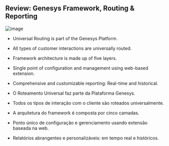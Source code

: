 ## Review: Genesys Framework, Routing & Reporting

![image](https://user-images.githubusercontent.com/52088444/157932989-e2e0d4ee-0f50-4bb4-8d69-2b0bdd56c793.png)

- Universal Routing is part of the Genesys Platform.
- All types of customer interactions are universally routed.
- Framework architecture is made up of five layers.
- Single point of configuration and management using web-based extension.
- Comprehensive and customizable reporting: Real-time and historical.

- O Roteamento Universal faz parte da Plataforma Genesys.
- Todos os tipos de interação com o cliente são roteados universalmente.
- A arquitetura do framework é composta por cinco camadas.
- Ponto único de configuração e gerenciamento usando extensão baseada na web.
- Relatórios abrangentes e personalizáveis: em tempo real e históricos.